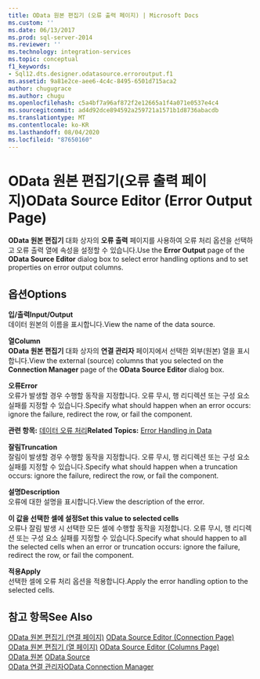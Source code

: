 ```yaml
---
title: OData 원본 편집기 (오류 출력 페이지) | Microsoft Docs
ms.custom: ''
ms.date: 06/13/2017
ms.prod: sql-server-2014
ms.reviewer: ''
ms.technology: integration-services
ms.topic: conceptual
f1_keywords:
- Sql12.dts.designer.odatasource.erroroutput.f1
ms.assetid: 9a81e2ce-aee6-4c4c-8495-6501d715aca2
author: chugugrace
ms.author: chugu
ms.openlocfilehash: c5a4bf7a96af872f2e12665a1f4a071e0537e4c4
ms.sourcegitcommit: ad4d92dce894592a259721a1571b1d8736abacdb
ms.translationtype: MT
ms.contentlocale: ko-KR
ms.lasthandoff: 08/04/2020
ms.locfileid: "87650160"
---
```

# <a name="odata-source-editor-error-output-page"></a><span data-ttu-id="f207b-102">OData 원본 편집기(오류 출력 페이지)</span><span class="sxs-lookup"><span data-stu-id="f207b-102">OData Source Editor (Error Output Page)</span></span>
  <span data-ttu-id="f207b-103">**OData 원본 편집기** 대화 상자의 **오류 출력** 페이지를 사용하여 오류 처리 옵션을 선택하고 오류 출력 열에 속성을 설정할 수 있습니다.</span><span class="sxs-lookup"><span data-stu-id="f207b-103">Use the **Error Output** page of the **OData Source Editor** dialog box to select error handling options and to set properties on error output columns.</span></span>  
  
## <a name="options"></a><span data-ttu-id="f207b-104">옵션</span><span class="sxs-lookup"><span data-stu-id="f207b-104">Options</span></span>  
 <span data-ttu-id="f207b-105">**입/출력**</span><span class="sxs-lookup"><span data-stu-id="f207b-105">**Input/Output**</span></span>  
 <span data-ttu-id="f207b-106">데이터 원본의 이름을 표시합니다.</span><span class="sxs-lookup"><span data-stu-id="f207b-106">View the name of the data source.</span></span>  
  
 <span data-ttu-id="f207b-107">**열**</span><span class="sxs-lookup"><span data-stu-id="f207b-107">**Column**</span></span>  
 <span data-ttu-id="f207b-108">**OData 원본 편집기** 대화 상자의 **연결 관리자** 페이지에서 선택한 외부(원본) 열을 표시합니다.</span><span class="sxs-lookup"><span data-stu-id="f207b-108">View the external (source) columns that you selected on the **Connection Manager** page of the **OData Source Editor** dialog box.</span></span>  
  
 <span data-ttu-id="f207b-109">**오류**</span><span class="sxs-lookup"><span data-stu-id="f207b-109">**Error**</span></span>  
 <span data-ttu-id="f207b-110">오류가 발생할 경우 수행할 동작을 지정합니다. 오류 무시, 행 리디렉션 또는 구성 요소 실패를 지정할 수 있습니다.</span><span class="sxs-lookup"><span data-stu-id="f207b-110">Specify what should happen when an error occurs: ignore the failure, redirect the row, or fail the component.</span></span>  
  
 <span data-ttu-id="f207b-111">**관련 항목:** [데이터 오류 처리](data-flow/error-handling-in-data.md)</span><span class="sxs-lookup"><span data-stu-id="f207b-111">**Related Topics:** [Error Handling in Data](data-flow/error-handling-in-data.md)</span></span>  
  
 <span data-ttu-id="f207b-112">**잘림**</span><span class="sxs-lookup"><span data-stu-id="f207b-112">**Truncation**</span></span>  
 <span data-ttu-id="f207b-113">잘림이 발생할 경우 수행할 동작을 지정합니다. 오류 무시, 행 리디렉션 또는 구성 요소 실패를 지정할 수 있습니다.</span><span class="sxs-lookup"><span data-stu-id="f207b-113">Specify what should happen when a truncation occurs: ignore the failure, redirect the row, or fail the component.</span></span>  
  
 <span data-ttu-id="f207b-114">**설명**</span><span class="sxs-lookup"><span data-stu-id="f207b-114">**Description**</span></span>  
 <span data-ttu-id="f207b-115">오류에 대한 설명을 표시합니다.</span><span class="sxs-lookup"><span data-stu-id="f207b-115">View the description of the error.</span></span>  
  
 <span data-ttu-id="f207b-116">**이 값을 선택한 셀에 설정**</span><span class="sxs-lookup"><span data-stu-id="f207b-116">**Set this value to selected cells**</span></span>  
 <span data-ttu-id="f207b-117">오류나 잘림 발생 시 선택한 모든 셀에 수행할 동작을 지정합니다. 오류 무시, 행 리디렉션 또는 구성 요소 실패를 지정할 수 있습니다.</span><span class="sxs-lookup"><span data-stu-id="f207b-117">Specify what should happen to all the selected cells when an error or truncation occurs: ignore the failure, redirect the row, or fail the component.</span></span>  
  
 <span data-ttu-id="f207b-118">**적용**</span><span class="sxs-lookup"><span data-stu-id="f207b-118">**Apply**</span></span>  
 <span data-ttu-id="f207b-119">선택한 셀에 오류 처리 옵션을 적용합니다.</span><span class="sxs-lookup"><span data-stu-id="f207b-119">Apply the error handling option to the selected cells.</span></span>  
  
## <a name="see-also"></a><span data-ttu-id="f207b-120">참고 항목</span><span class="sxs-lookup"><span data-stu-id="f207b-120">See Also</span></span>  
 <span data-ttu-id="f207b-121">[OData 원본 편집기 &#40;연결 페이지&#41;](../../2014/integration-services/odata-source-editor-connection-page.md) </span><span class="sxs-lookup"><span data-stu-id="f207b-121">[OData Source Editor &#40;Connection Page&#41;](../../2014/integration-services/odata-source-editor-connection-page.md) </span></span>  
 <span data-ttu-id="f207b-122">[OData 원본 편집기 &#40;열 페이지&#41;](../../2014/integration-services/odata-source-editor-columns-page.md) </span><span class="sxs-lookup"><span data-stu-id="f207b-122">[OData Source Editor &#40;Columns Page&#41;](../../2014/integration-services/odata-source-editor-columns-page.md) </span></span>  
 <span data-ttu-id="f207b-123">[OData 원본](data-flow/odata-source.md) </span><span class="sxs-lookup"><span data-stu-id="f207b-123">[OData Source](data-flow/odata-source.md) </span></span>  
 [<span data-ttu-id="f207b-124">OData 연결 관리자</span><span class="sxs-lookup"><span data-stu-id="f207b-124">OData Connection Manager</span></span>](connection-manager/odata-connection-manager.md)  
  
  
